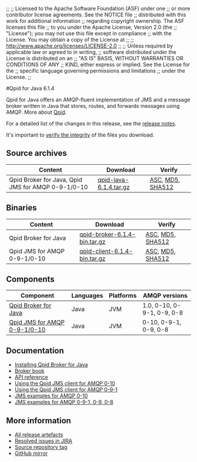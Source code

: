 ;;
;; Licensed to the Apache Software Foundation (ASF) under one
;; or more contributor license agreements.  See the NOTICE file
;; distributed with this work for additional information
;; regarding copyright ownership.  The ASF licenses this file
;; to you under the Apache License, Version 2.0 (the
;; "License"); you may not use this file except in compliance
;; with the License.  You may obtain a copy of the License at
;; 
;;   http://www.apache.org/licenses/LICENSE-2.0
;; 
;; Unless required by applicable law or agreed to in writing,
;; software distributed under the License is distributed on an
;; "AS IS" BASIS, WITHOUT WARRANTIES OR CONDITIONS OF ANY
;; KIND, either express or implied.  See the License for the
;; specific language governing permissions and limitations
;; under the License.
;;

#Qpid for Java 6.1.4

Qpid for Java offers an AMQP-fluent implementation of JMS and a message
broker written in Java that stores, routes, and forwards messages
using AMQP.  More about [Qpid]({{site_url}}/index.html).

For a detailed list of the changes in this release, see the [release
notes](release-notes.html).

It's important to [verify the
integrity]({{site_url}}/download.html#verify-what-you-download) of the
files you download.

## Source archives

| Content | Download | Verify |
|---------|----------|--------|
| Qpid Broker for Java, Qpid JMS for AMQP 0-9-1/0-10 | [qpid-java-6.1.4.tar.gz](http://archive.apache.org/dist/qpid/java/6.1.4/qpid-java-6.1.4.tar.gz) | [ASC](http://archive.apache.org/dist/qpid/java/6.1.4/qpid-java-6.1.4.tar.gz.asc), [MD5](http://archive.apache.org/dist/qpid/java/6.1.4/qpid-java-6.1.4.tar.gz.md5), [SHA512](http://archive.apache.org/dist/qpid/java/6.1.4/qpid-java-6.1.4.tar.gz.sha) |

## Binaries

| Content | Download | Verify |
|---------|----------|--------|
| Qpid Broker for Java | [qpid-broker-6.1.4-bin.tar.gz](http://archive.apache.org/dist/qpid/java/6.1.4/binaries/qpid-broker-6.1.4-bin.tar.gz) | [ASC](http://archive.apache.org/dist/qpid/java/6.1.4/binaries/qpid-broker-6.1.4-bin.tar.gz.asc), [MD5](http://archive.apache.org/dist/qpid/java/6.1.4/binaries/qpid-broker-6.1.4-bin.tar.gz.md5), [SHA512](http://archive.apache.org/dist/qpid/java/6.1.4/binaries/qpid-broker-6.1.4-bin.tar.gz.sha) |
| Qpid JMS for AMQP 0-9-1/0-10 | [qpid-client-6.1.4-bin.tar.gz](http://archive.apache.org/dist/qpid/java/6.1.4/binaries/qpid-client-6.1.4-bin.tar.gz) | [ASC](http://archive.apache.org/dist/qpid/java/6.1.4/binaries/qpid-client-6.1.4-bin.tar.gz.asc), [MD5](http://archive.apache.org/dist/qpid/java/6.1.4/binaries/qpid-client-6.1.4-bin.tar.gz.md5), [SHA512](http://archive.apache.org/dist/qpid/java/6.1.4/binaries/qpid-client-6.1.4-bin.tar.gz.sha) |

## Components

| Component | Languages | Platforms | AMQP versions |
|-----------|-----------|-----------|---------------|
| [Qpid Broker for Java]({{site_url}}/components/java-broker/index.html) | Java | JVM | 1.0, 0-10, 0-9-1, 0-9, 0-8 |
| [Qpid JMS for AMQP 0-9-1/0-10]({{site_url}}/components/jms/amqp-0-x.html) | Java | JVM | 0-10, 0-9-1, 0-9, 0-8 |

## Documentation


<div class="two-column" markdown="1">

 - [Installing Qpid Broker for Java](java-broker/book/Java-Broker-Installation.html)
 - [Broker book](java-broker/book/index.html)
 - [API reference](http://docs.oracle.com/javaee/1.4/api/javax/jms/package-summary.html)
 - [Using the Qpid JMS client for AMQP 0-10](jms-client-0-10/book/index.html)
 - [Using the Qpid JMS client for AMQP 0-9-1](jms-client-0-8/book/index.html)
 - [JMS examples for AMQP 0-10](qpid-jms/examples/index.html)
 - [JMS examples for AMQP 0-9-1, 0-9, 0-8](jms-client-0-8/book/JMS-Client-0-8-Examples.html)

</div>


## More information

 - [All release artefacts](http://archive.apache.org/dist/qpid/java/6.1.4)
 - [Resolved issues in JIRA](https://issues.apache.org/jira/issues/?jql=project+%3D+QPID+AND+fixVersion+%3D+%27qpid-java-6.1.4%27+AND+resolution+%3D+%27fixed%27+ORDER+BY+priority+DESC)
 - [Source repository tag](https://git-wip-us.apache.org/repos/asf/qpid-broker-j.git/tree/refs/tags/6.1.4)
 - [GitHub mirror](https://github.com/apache/qpid-broker-j/tree/6.1.4)

<script type="text/javascript">
  _deferredFunctions.push(function() {
      if ("6.1.4" === "{{current_java_release}}") {
          _modifyCurrentReleaseLinks();
      }
  });
</script>